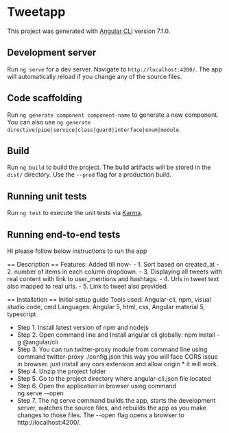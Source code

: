 # Tweetapp

This project was generated with [Angular CLI](https://github.com/angular/angular-cli) version 7.1.0.

## Development server

Run `ng serve` for a dev server. Navigate to `http://localhost:4200/`. The app will automatically reload if you change any of the source files.

## Code scaffolding

Run `ng generate component component-name` to generate a new component. You can also use `ng generate directive|pipe|service|class|guard|interface|enum|module`.

## Build

Run `ng build` to build the project. The build artifacts will be stored in the `dist/` directory. Use the `--prod` flag for a production build.

## Running unit tests

Run `ng test` to execute the unit tests via [Karma](https://karma-runner.github.io).

## Running end-to-end tests


Hi please follow below instructions to run the app

== Description ==
Features:
Added till now- 
	- 1. Sort based on created_at
	- 2. number of items in each column dropdown.
	- 3. Displaying all tweets with real content with link to user_mentions and hashtags.
	- 4. Urls in tweet text also mapped to real urls.
	- 5. Link to tweet also provided.

== Installation ==
Initial setup guide
	Tools used: Angular-cli, npm, visual studio code, cmd
	Languages: Angular 5, html, css, Angular material 5, typescript

 - Step 1. Install latest version of  npm and nodejs
 - Step 2. Open command line and Install angular cli globally:
npm install -g @angular/cli	
 - Step 3. You can run twitter-proxy module from command line using command twitter-proxy ./config.json
this way you will face CORS issue in browser. just install any cors extension and allow origin * it will work.
 - Step 4. Unzip the project folder
 - Step 5. Go to the project directory where angular-cli.json file located
 - Step 6. Open the application in browser using command   
ng serve --open   
 - Step 7. The ng serve command builds the app, starts the development server, watches the source files, and rebuilds the app as you make changes to those files.
The --open flag opens a browser to http://localhost:4200/.
